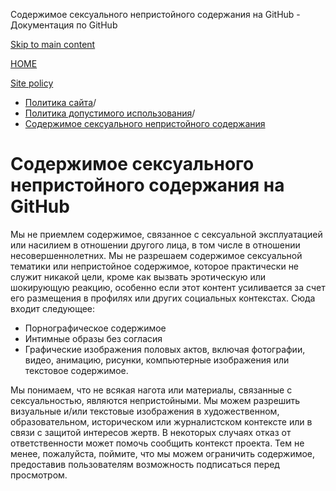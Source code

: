 Содержимое сексуального непристойного содержания на GitHub - Документация по GitHub

[Skip to main content](#main-content)

[HOME](/ru)

[Site policy](/ru/site-policy)

* [Политика сайта](/ru/site-policy)/
* [Политика допустимого использования](/ru/site-policy/acceptable-use-policies)/
* [Содержимое сексуального непристойного содержания](/ru/site-policy/acceptable-use-policies/github-sexually-obscene-content)

Содержимое сексуального непристойного содержания на GitHub
==========

Мы не приемлем содержимое, связанное с сексуальной эксплуатацией или насилием в отношении другого лица, в том числе в отношении несовершеннолетних. Мы не разрешаем содержимое сексуальной тематики или непристойное содержимое, которое практически не служит никакой цели, кроме как вызвать эротическую или шокирующую реакцию, особенно если этот контент усиливается за счет его размещения в профилях или других социальных контекстах. Сюда входит следующее:

* Порнографическое содержимое
* Интимные образы без согласия
* Графические изображения половых актов, включая фотографии, видео, анимацию, рисунки, компьютерные изображения или текстовое содержимое.

Мы понимаем, что не всякая нагота или материалы, связанные с сексуальностью, являются непристойными. Мы можем разрешить визуальные и/или текстовые изображения в художественном, образовательном, историческом или журналистском контексте или в связи с защитой интересов жертв. В некоторых случаях отказ от ответственности может помочь сообщить контекст проекта. Тем не менее, пожалуйста, поймите, что мы можем ограничить содержимое, предоставив пользователям возможность подписаться перед просмотром.
